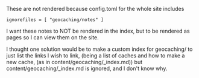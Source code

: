 These are not rendered because config.toml for the whole site includes

    ignorefiles = [ "geocaching/notes" ]

I want these notes to NOT be rendered in the index, but to be rendered as pages so I can view them on the site.

I thought one solution would be to make a custom index for geocaching/
to just list the links I wish to link,
(being a list of caches and how to make a new cache, (as in content/geocaching/_index.md))
but content/geocaching/_index.md is ignored, and I don't know why.